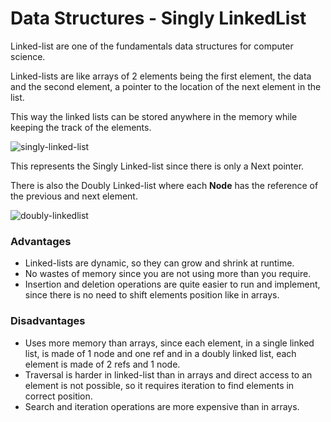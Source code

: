 # Data Structures - Singly LinkedList

Linked-list are one of the fundamentals data structures for computer science.

Linked-lists are like arrays of 2 elements being the first element, the data and the second element, a pointer to the location of the next element in the list.

This way the linked lists can be stored anywhere in the memory while keeping the track
of the elements.

![singly-linked-list](/assets/linkedlist.drawio.png)

This represents the Singly Linked-list since there is only a Next pointer.

There is also the Doubly Linked-list where each **Node** has the reference of the previous and next element.

![doubly-linkedlist](/assets/doublylinkedlist.drawio.png)

### Advantages

- Linked-lists are dynamic, so they can grow and shrink at runtime.
- No wastes of memory since you are not using more than you require.
- Insertion and deletion operations are quite easier to run and implement, since there is no need to shift elements position like in arrays.

### Disadvantages

- Uses more memory than arrays, since each element, in a single linked list, is made of 1 node and one ref and in a doubly linked list, each element is made of 2 refs and 1 node.
- Traversal is harder in linked-list than in arrays and direct access to an element is not possible, so it requires iteration to find elements in correct position.
- Search and iteration operations are more expensive than in arrays.